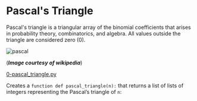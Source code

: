 # Pascal's Triangle

Pascal's triangle is a triangular array of the binomial coefficients that arises in probability theory, combinatorics, and algebra.
All values outside the triangle are considered zero (0).

![pascal](https://user-images.githubusercontent.com/44834632/143431774-a28ac101-d89a-4b79-83ae-749f4e0d57f9.gif)

(***Image courtesy of wikipedia***)


[0-pascal_triangle.py](./0-pascal_triangle.py)

Creates a `function def pascal_triangle(n):` that returns a list of lists of integers representing the Pascal’s triangle of `n`:
